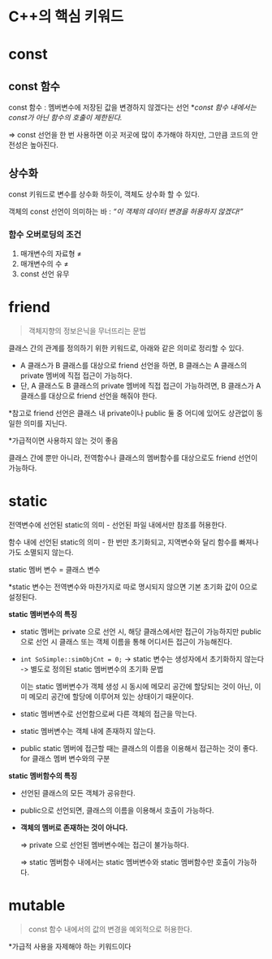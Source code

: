 # C++의 핵심 키워드
# const

## const 함수

const 함수 : 멤버변수에 저장된 값을 변경하지 않겠다는 선언
**const 함수 내에서는 const가 아닌 함수의 호출이 제한된다.*

⇒ const 선언을 한 번 사용하면 이곳 저곳에 많이 추가해야 하지만, 그만큼 코드의 안전성은 높아진다. 

## 상수화

const 키워드로 변수를 상수화 하듯이,  객체도 상수화 할 수 있다. 

객체의 const 선언이 의미하는 바 : *“이 객체의 데이터 변경을 허용하지 않겠다!”*

### 함수 오버로딩의 조건

1. 매개변수의 자료형 ≠
2. 매개변수의 수 ≠
3. const 선언 유무

# friend

> 객체지향의 정보은닉을 무너뜨리는 문법
> 

클래스 간의 관계를 정의하기 위한 키워드로, 아래와 같은 의미로 정리할 수 있다. 

- A 클래스가 B 클래스를 대상으로 friend 선언을 하면, B 클래스는 A 클래스의 private 멤버에 직접 접근이 가능하다.
- 단, A 클래스도 B 클래스의 private 멤버에 직접 접근이 가능하려면, B 클래스가  A 클래스를 대상으로 friend 선언을 해줘야 한다.

*참고로 friend 선언은 클래스 내 private이나 public 둘 중 어디에 있어도 상관없이 동일한 의미를 지닌다. 

*가급적이면 사용하지 않는 것이 좋음 

클래스 간에 뿐만 아니라, 전역함수나 클래스의 멤버함수를 대상으로도 friend 선언이 가능하다. 

# static

전역변수에 선언된 static의 의미 - 선언된 파일 내에서만 참조를 허용한다. 

함수 내에 선언된 static의 의미 - 한 번만 초기화되고, 지역변수와 달리 함수를 빠져나가도 소멸되지 않는다. 

static 멤버 변수 = 클래스 변수

*static 변수는 전역변수와 마찬가지로 따로 명시되지 않으면 기본 초기화 값이 0으로 설정된다.

**static 멤버변수의 특징**

- static 멤버는 private 으로 선언 시, 해당 클래스에서만 접근이 가능하지만 public 으로 선언 시 클래스 또는 객체 이름을 통해 어디서든 접근이 가능해진다.
- `int SoSimple::simObjCnt = 0;`  → static 변수는 생성자에서 초기화하지 않는다 -> 별도로 정의된 static 멤버변수의 초기화 문법
    
    이는 static 멤버변수가 객체 생성 시 동시에 메모리 공간에 할당되는 것이 아닌, 이미 메모리 공간에 할당에 이루어져 있는 상태이기 때문이다.
    
- static 멤버변수로 선언함으로써 다른 객체의 접근을 막는다.
- static 멤버변수는 객체 내에 존재하지 않는다.
- public static 멤버에 접근할 때는 클래스의 이름을 이용해서 접근하는 것이 좋다. for 클래스 멤버 변수와의 구분

**static 멤버함수의 특징**

- 선언된 클래스의 모든 객체가 공유한다.
- public으로 선언되면, 클래스의 이름을 이용해서 호출이 가능하다.
- **객체의 멤버로 존재하는 것이 아니다.**
    
    ⇒ private 으로 선언된 멤버변수에는 접근이 불가능하다. 
    
    ⇒ static 멤버함수 내에서는 static 멤버변수와 static 멤버함수만 호출이 가능하다. 
    

# mutable

> const 함수 내에서의 값의 변경을 예외적으로 허용한다.
> 

*가급적 사용을 자제해야 하는 키워드이다
